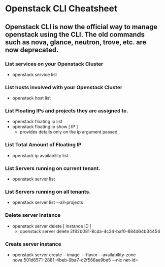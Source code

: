 # Openstack CLI Cheatsheet
## Openstack CLI is now the official way to manage openstack using the CLI. The old commands such as nova, glance, neutron, trove, etc. are now deprecated.

### List services on your Openstack Cluster
- openstack service list

### List hosts involved with your Openstack Cluster
- openstack host list

### List Floating IPs and projects they are assigned to.
- openstack floating ip list
- openstack floating ip show [ IP ]
  - provides details only on the ip argument passed.

### List Total Amount of Floating IP
- openstack ip availability list

### List Servers running on current tenant.
- openstack server list

### List Servers running on all tenants.
- openstack server list --all-projects

### Delete server instance
- openstack server delete [ Instance ID ]
  - openstack server delete 2f82b081-8cda-4c24-baf0-884d64b34454

### Create server instance
- openstack server create --image <image> --flavor <flavor> --availability-zone nova:501d6571-2881-4beb-9ba7-c2f566ae9be5 --nic net-id=<network-id> <server-name>
